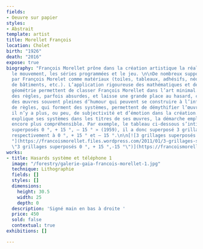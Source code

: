 ```yaml
---
fields:
- Oeuvre sur papier
styles:
- Abstrait
template: artist
title: Morellet François
location: Cholet
birth: "1926"
death: "2016"
expose: true
biography: "François Morellet prône dans la création artistique la réalisation impersonnelle,
  le mouvement, les séries programmées et le jeu. \n\nDe nombreux supports sont utilisés
  par François Morelet comme matériaux (toiles, tableaux, adhésifs, néons, surfaces
  de bâtiments, etc.). L’application rigoureuse des mathématiques et des notions de
  géométrie permettent de classer François Morellet dans l’art minimal. Il invente
  des règles, parfois absurdes, et laisse une grande place au hasard, ce qui donne
  des œuvres souvent pleines d’humour qui peuvent se construire à l’infini. Ces ensembles
  de règles, qui forment des systèmes, permettent de démythifier l’œuvre d’art car
  il n’y a plus, ou peu, de subjectivité et d’émotion dans la création. François Morellet
  explique ses systèmes dans les titres de ses œuvres, la démarche employée est donc
  encore plus compréhensible. Par exemple, le tableau ci-dessous s’intitule « 3 grillages
  superposés 0 °, + 15 °, – 15 ° » (1959), il a donc superposé 3 grillages inclinés
  respectivement à 0 °, + 15 ° et – 15 °.\n\n[![3 grillages superposés 0 °, + 15 °,-15
  °](https://francoismorellet.files.wordpress.com/2011/01/3-grillages-superposc3a9s-0-c2b0-15-c2b0-15-c2b0-1959.jpg?w=640
  \"3 grillages superposés 0 °, + 15 °,-15 °\")](https://francoismorellet.files.wordpress.com/2011/01/3-grillages-superposc3a9s-0-c2b0-15-c2b0-15-c2b0-1959.jpg)"
works:
- title: Hasards système et téléphone 1
  image: "/forestry/galerie-gaia-francois-morellet-1.jpg"
  technique: Lithographie
  fields: []
  styles: []
  dimensions:
    height: 30.5
    width: 25
    depth: 0
  description: 'Signé main en bas à droite '
  price: 450
  sold: false
  contextual: true
exhibitions: []

---
```

